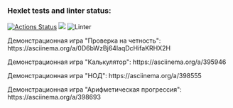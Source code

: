 ### Hexlet tests and linter status:
[![Actions Status](https://github.com/LiubovButorina/frontend-project-lvl1/workflows/hexlet-check/badge.svg)](https://github.com/LiubovButorina/frontend-project-lvl1/actions)
<a href="https://codeclimate.com/github/codeclimate/codeclimate/maintainability"><img src="https://api.codeclimate.com/v1/badges/a99a88d28ad37a79dbf6/maintainability" /></a>
![Linter](https://github.com/LiubovButorina/frontend-project-lvl1/workflows/Linter/badge.svg)
<p>Демонстрационная игра "Проверка на четность": https://asciinema.org/a/0D6bWzBj64laqDcHifaKRHX2H </p>
<p>Демонстрационная игра "Калькулятор": https://asciinema.org/a/395946 </p>
<p>Демонстрационная игра "НОД": https://asciinema.org/a/398555 </p>
<p>Демонстрационная игра "Арифметическая прогрессия": https://asciinema.org/a/398693 </p>
